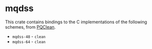 # mqdss

This crate contains bindings to the C implementations of the following schemes, from [PQClean][pqc].

 * ``mqdss-48`` - ``clean``
 * ``mqdss-64`` - ``clean``


[pqc]: https://github.com/PQClean/PQClean/